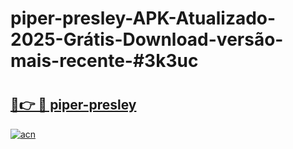 # piper-presley-APK-Atualizado-2025-Grátis-Download-versão-mais-recente-#3k3uc

# <h2><a href="https://ainizakaria.my?title=piper-presley&ref=22M">🔗👉 🔴 piper-presley</a></h2>

[![acn](https://github.com/user-attachments/assets/0f9c940e-d8b0-45ae-aac7-cd30a18b3e1c)](https://ainizakaria.my?title=piper-presley&ref=22M)

